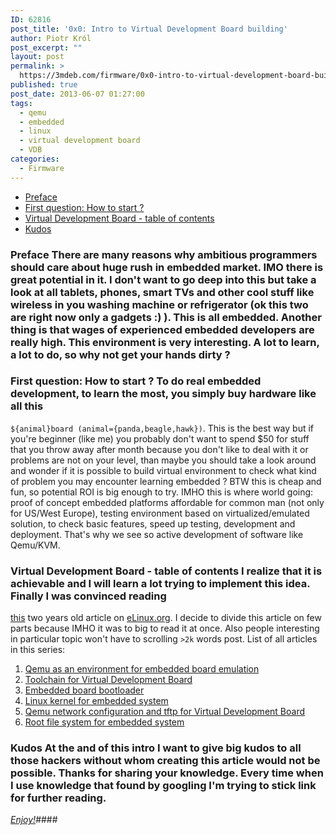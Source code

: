 ```yaml
---
ID: 62816
post_title: '0x0: Intro to Virtual Development Board building'
author: Piotr Król
post_excerpt: ""
layout: post
permalink: >
  https://3mdeb.com/firmware/0x0-intro-to-virtual-development-board-building/
published: true
post_date: 2013-06-07 01:27:00
tags:
  - qemu
  - embedded
  - linux
  - virtual development board
  - VDB
categories:
  - Firmware
---
```

*   [Preface][1]
*   [First question: How to start ?][2]
*   [Virtual Development Board - table of contents][3]
*   [Kudos][4]

<a id="preface"></a> 
### Preface There are many reasons why ambitious programmers should care about huge rush in embedded market. IMO there is great potential in it. I don't want to go deep into this but take a look at all tablets, phones, smart TVs and other cool stuff like wireless in you washing machine or refrigerator (ok this two are right now only a gadgets :) ). This is all embedded. Another thing is that wages of experienced embedded developers are really high. This environment is very interesting. A lot to learn, a lot to do, so why not get your hands dirty ? 

<a id="first-question"></a> 
### First question: How to start ? To do real embedded development, to learn the most, you simply buy hardware like all this 

`${animal}board (animal={panda,beagle,hawk})`. This is the best way but if you're beginner (like me) you probably don't want to spend $50 for stuff that you throw away after month because you don't like to deal with it or problems are not on your level, than maybe you should take a look around and wonder if it is possible to build virtual environment to check what kind of problem you may encounter learning embedded ? BTW this is cheap and fun, so potential ROI is big enough to try. IMHO this is where world going: proof of concept embedded platforms affordable for common man (not only for US/West Europe), testing environment based on virtualized/emulated solution, to check basic features, speed up testing, development and deployment. That's why we see so active development of software like Qemu/KVM. <a id="virtual-development-board"></a> 
### Virtual Development Board - table of contents I realize that it is achievable and I will learn a lot trying to implement this idea. Finally I was convinced reading 

[this][5] two years old article on [eLinux.org][6]. I decide to divide this article on few parts because IMHO it was to big to read it at once. Also people interesting in particular topic won't have to scrolling `>2k` words post. List of all articles in this series: 
1.  [Qemu as an environment for embedded board emulation][7]
2.  [Toolchain for Virtual Development Board][8]
3.  [Embedded board bootloader][9]
4.  [Linux kernel for embedded system][10]
5.  [Qemu network configuration and tftp for Virtual Development Board][11]
6.  [Root file system for embedded system][12]

<a id="kudos"></a> 
### Kudos At the and of this intro I want to give big kudos to all those hackers without whom creating this article would not be possible. Thanks for sharing your knowledge. Every time when I use knowledge that found by googling I'm trying to stick link for further reading. ####

[*Enjoy!*][13]####

 [1]: /2013/06/07/intro-to-virtual-development-board-building/#preface
 [2]: /2013/06/07/intro-to-virtual-development-board-building/#first-question
 [3]: /2013/06/07/intro-to-virtual-development-board-building/#virtual-development-board
 [4]: /2013/06/07/intro-to-virtual-development-board-building/#kudos
 [5]: http://www.elinux.org/Virtual_Development_Board
 [6]: http://www.elinux.org
 [7]: /2013/06/07/qemu-as-an-environment-for-embedded-board-emulation/
 [8]: /2013/06/07/toolchain-for-virtual-development-board/
 [9]: /2013/06/07/embedded-board-bootloader/
 [10]: /2013/06/07/linux-kernel-for-embedded-system/
 [11]: /2013/06/07/qemu-network-configuration-and-tftp-for-virtual-development-board/
 [12]: /2013/06/07/root-file-system-for-embedded-system/
 [13]: /2013/06/07/qemu-as-an-environment-for-embedded-board-emulation